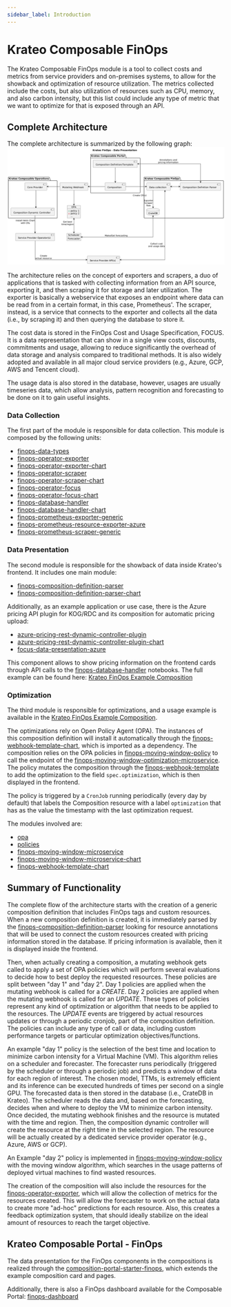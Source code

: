 ```yaml
---
sidebar_label: Introduction
---
```


# Krateo Composable FinOps
The Krateo Composable FinOps module is a tool to collect costs and metrics from service providers and on-premises systems, to allow for the showback and optimization of resource utilization. The metrics collected include the costs, but also utilization of resources such as CPU, memory, and also carbon intensity, but this list could include any type of metric that we want to optimize for that is exposed through an API.

## Complete Architecture
The complete architecture is summarized by the following graph:
![Krateo Composable FinOps Overview](/img/kcf/KCF-overview.png)

The architecture relies on the concept of exporters and scrapers, a duo of applications that is tasked with collecting information from an API source, exporting it, and then scraping it for storage and later utilization. The exporter is basically a webservice that exposes an endpoint where data can be read from in a certain format, in this case, Prometheus'. The scraper, instead, is a service that connects to the exporter and collects all the data (i.e., by scraping it) and then querying the database to store it.

The cost data is stored in the FinOps Cost and Usage Specification, FOCUS. It is a data representation that can show in a single view costs, discounts, commitments and usage, allowing to reduce significantly the overhead of data storage and analysis compared to traditional methods. It is also widely adopted and available in all major cloud service providers (e.g., Azure, GCP, AWS and Tencent cloud).

The usage data is also stored in the database, however, usages are usually timeseries data, which allow analysis, pattern recognition and forecasting to be done on it to gain useful insights.

### Data Collection
The first part of the module is responsible for data collection. This module is composed by the following units:
- [finops-data-types](https://github.com/krateoplatformops/finops-data-types)
- [finops-operator-exporter](https://github.com/krateoplatformops/finops-operator-exporter)
- [finops-operator-exporter-chart](https://github.com/krateoplatformops/finops-operator-exporter-chart)
- [finops-operator-scraper](https://github.com/krateoplatformops/finops-operator-scraper)
- [finops-operator-scraper-chart](https://github.com/krateoplatformops/finops-operator-scraper-chart)
- [finops-operator-focus](https://github.com/krateoplatformops/finops-operator-focus)
- [finops-operator-focus-chart](https://github.com/krateoplatformops/finops-operator-focus-chart)
- [finops-database-handler](https://github.com/krateoplatformops/finops-database-handler)
- [finops-database-handler-chart](https://github.com/krateoplatformops/finops-database-handler-chart)
- [finops-prometheus-exporter-generic](https://github.com/krateoplatformops/finops-prometheus-exporter-generic)
- [finops-prometheus-resource-exporter-azure](https://github.com/krateoplatformops/finops-prometheus-resource-exporter-azure)
- [finops-prometheus-scraper-generic](https://github.com/krateoplatformops/finops-prometheus-scraper-generic)

### Data Presentation
The second module is responsible for the showback of data inside Krateo's frontend. It includes one main module:
- [finops-composition-definition-parser](https://github.com/krateoplatformops/finops-composition-definition-parser)
- [finops-composition-definition-parser-chart](https://github.com/krateoplatformops/finops-composition-definition-parser-chart)

Additionally, as an example application or use case, there is the Azure pricing API plugin for KOG/RDC and its composition for automatic pricing upload:
- [azure-pricing-rest-dynamic-controller-plugin](https://github.com/krateoplatformops/azure-pricing-rest-dynamic-controller-plugin)
- [azure-pricing-rest-dynamic-controller-plugin-chart](https://github.com/krateoplatformops/azure-pricing-rest-dynamic-controller-plugin-chart)
- [focus-data-presentation-azure](https://github.com/krateoplatformops/focus-data-presentation-azure)

This component allows to show pricing information on the frontend cards through API calls to the [finops-database-handler](https://github.com/krateoplatformops/finops-database-handler) notebooks.
The full example can be found here: [Krateo FinOps Example Composition](https://github.com/krateoplatformops/krateo-v2-template-finops-example-pricing-vm-azure)

### Optimization
The third module is responsible for optimizations, and a usage example is available in the [Krateo FinOps Example Composition](https://github.com/krateoplatformops/krateo-v2-template-finops-example-pricing-vm-azure). 

The optimizations rely on Open Policy Agent (OPA). The instances of this composition definition will install it automatically through the [finops-webhook-template-chart](https://github.com/krateoplatformops/finops-webhook-template-chart), which is imported as a dependency. The composition relies on the OPA policies in [finops-moving-window-policy](https://github.com/krateoplatformops/finops-moving-window-policy) to call the endpoint of the [finops-moving-window-optimization-microservice](https://github.com/krateoplatformops/finops-moving-window-microservice). The policy mutates the composition through the [finops-webhook-template](https://github.com/krateoplatformops/finops-webhook-template) to add the optimization to the field `spec.optimization`, which is then displayed in the frontend.

The policy is triggered by a `CronJob` running periodically (every day by default) that labels the Composition resource with a label `optimization` that has as the value the timestamp with the last optimization request.

The modules involved are:
- [opa](https://github.com/krateoplatformops/opa-chart)
- [policies](https://github.com/krateoplatformops/finops-moving-window-policy-chart)
- [finops-moving-window-microservice](https://github.com/krateoplatformops/finops-moving-window-microservice)
- [finops-moving-window-microservice-chart](https://github.com/krateoplatformops/finops-moving-window-microservice-chart)
- [finops-webhook-template-chart](https://github.com/krateoplatformops/finops-webhook-template-chart)

## Summary of Functionality
The complete flow of the architecture starts with the creation of a generic composition definition that includes FinOps tags and custom resources. When a new composition definition is created, it is immediately parsed by the [finops-composition-definition-parser](https://github.com/krateoplatformops/finops-composition-definition-parser) looking for resource annotations that will be used to connect the custom resources created with pricing information stored in the database. If pricing information is available, then it is displayed inside the frontend.

Then, when actually creating a composition, a mutating webhook gets called to apply a set of OPA policies which will perform several evaluations to decide how to best deploy the requested resources. These policies are split between "day 1" and "day 2". Day 1 policies are applied when the mutating webhook is called for a _CREATE_. Day 2 policies are applied when the mutating webhook is called for an _UPDATE_. These types of policies represent any kind of optimization or algorithm that needs to be applied to the resources. The _UPDATE_ events are triggered by actual resources updates or through a periodic cronjob, part of the composition definition. The policies can include any type of call or data, including custom performance targets or particular optimization objectives/functions.

An example "day 1" policy is the selection of the best time and location to minimize carbon intensity for a Virtual Machine (VM). This algorithm relies on a scheduler and forecaster. The forecaster runs periodically (triggered by the scheduler or through a periodic job) and predicts a window of data for each region of interest. The chosen model, TTMs, is extremely efficient and its inference can be executed hundreds of times per second on a single GPU. The forecasted data is then stored in the database (i.e., CrateDB in Krateo). The scheduler reads the data and, based on the forecasting, decides when and where to deploy the VM to minimize carbon intensity. Once decided, the mutating webhook finishes and the resource is mutated with the time and region. Then, the composition dynamic controller will create the resource at the right time in the selected region. The resource will be actually created by a dedicated service provider operator (e.g., Azure, AWS or GCP).

An Example "day 2" policy is implemented in [finops-moving-window-policy](https://github.com/krateoplatformops/finops-moving-window-policy) with the moving window algorithm, which searches in the usage patterns of deployed virtual machines to find wasted resources.

The creation of the composition will also include the resources for the [finops-operator-exporter](https://github.com/krateoplatformops/finops-operator-exporter), which will allow the collection of metrics for the resources created. This will allow the forecaster to work on the actual data to create more "ad-hoc" predictions for each resource. Also, this creates a feedback optimization system, that should ideally stabilize on the ideal amount of resources to reach the target objective.


## Krateo Composable Portal - FinOps
The data presentation for the FinOps components in the compositions is realized through the [composition-portal-starter-finops](https://github.com/krateoplatformops/composition-portal-starter-finops), which extends the example composition card and pages.

Additionally, there is also a FinOps dashboard available for the Composable Portal: [finops-dashboard](https://github.com/krateoplatformops/finops-dashboard)

